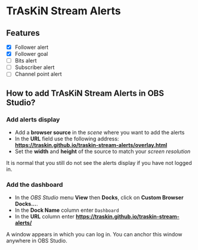 # TrAsKiN Stream Alerts

## Features

- [x] Follower alert
- [x] Follower goal
- [ ] Bits alert
- [ ] Subscriber alert
- [ ] Channel point alert

## How to add TrAsKiN Stream Alerts in OBS Studio?

### Add alerts display

* Add a **browser source** in the *scene* where you want to add the alerts
* In the **URL** field use the following address: **https://traskin.github.io/traskin-stream-alerts/overlay.html**
* Set the **width** and **height** of the source to match your *screen resolution*

It is normal that you still do not see the alerts display if you have not logged in.

### Add the dashboard

* In the *OBS Studio* menu **View** then **Docks**, click on **Custom Browser Docks...**.
* In the **Dock Name** column enter `Dashboard`
* In the **URL** column enter **https://traskin.github.io/traskin-stream-alerts/**

A window appears in which you can log in. You can anchor this window anywhere in OBS Studio.
